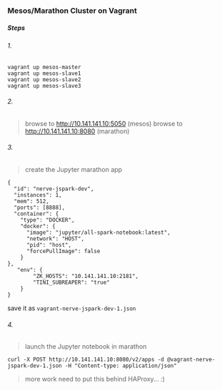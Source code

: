 ### Mesos/Marathon Cluster on Vagrant

##### Steps

###### 1.

```
vagrant up mesos-master
vagrant up mesos-slave1
vagrant up mesos-slave2
vagrant up mesos-slave3
```

###### 2.

> browse to http://10.141.141.10:5050 (mesos)
> browse to http://10.141.141.10:8080 (marathon)

###### 3.

> create the Jupyter marathon app

```
{
  "id": "nerve-jspark-dev",
  "instances": 1,
  "mem": 512,
  "ports": [8888],
  "container": {
    "type": "DOCKER",
    "docker": {
      "image": "jupyter/all-spark-notebook:latest",
      "network": "HOST",
      "pid": "host",
      "forcePullImage": false
    }
},
   "env": {
        "ZK_HOSTS": "10.141.141.10:2181",
        "TINI_SUBREAPER": "true"
    }
}
```

save it as ``vagrant-nerve-jspark-dev-1.json``

###### 4.

> launch the Jupyter notebook in marathon

``` curl -X POST http://10.141.141.10:8080/v2/apps -d @vagrant-nerve-jspark-dev-1.json -H "Content-type: application/json" ```


> more work need to put this behind HAProxy... :)
